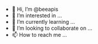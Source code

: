 - 👋 Hi, I’m @beeapis
- 👀 I’m interested in ...
- 🌱 I’m currently learning ...
- 💞️ I’m looking to collaborate on ...
- 📫 How to reach me ...

<!---
beeapis/beeapis is a ✨ special ✨ repository because its `README.md` (this file) appears on your GitHub profile.
You can click the Preview link to take a look at your changes.
--->
